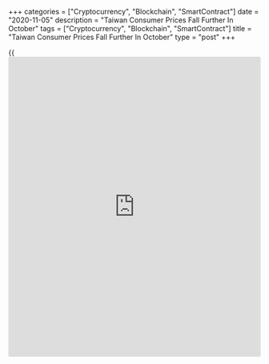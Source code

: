 +++
categories = ["Cryptocurrency", "Blockchain", "SmartContract"]
date = "2020-11-05"
description = "Taiwan Consumer Prices Fall Further In October"
tags = ["Cryptocurrency", "Blockchain", "SmartContract"]
title = "Taiwan Consumer Prices Fall Further In October"
type = "post"
+++

{{<iframe id="large-banner" src="https://www.bounty.group/#slide=1.0" width="100%" height="600" scrolling="no" style="border: 0px solid rgb(216, 221, 230); border-radius: 3px;">}}

Taiwan's consumer prices continued to decline in October, data from the
Directorate-General of Budget, Accounting and Statistics showed on
Thursday.

The consumer price index fell 0.24 percent year-on-year in October,
following a 0.58 percent decrease in September. This was in line with
economists' expectations.

Prices of fuels and lubricants fell 15.96 percent as the international
oil prices plummeted.

On a month-on-month basis, consumer prices rose 0.36 percent in October.

Excluding fruits, vegetables and energy, core consumer prices increased
0.28 percent annually in October and rose 0.74 percent from the previous
month.

Separate data showed that the wholesale prices declined 7.37 percent
annually in October, following a 8.13 percent fall in the preceding
month.

On a monthly basis, wholesale prices fell 0.85 percent in October.

For comments and feedback [contact](https://www.playgroundfx.com/contact/): editorial@rtt[news](https://www.letsplayfx.com/blog/forex-news-website/).com

[Economic News][1]

 **What parts of the world are seeing the best (and worst) economic
performances lately? Click[here][2] to check out our [Econ Scorecard][2]
and find out! See up-to-the-moment [ranking](https://www.playgroundfx.com/blog/crypto-exchange-ranking/)s for the best and worst
performers in [GDP][3], [unemployment rate][4], [inflation][5] and much
more.**

   1. www.rtt[news](https://www.letsplayfx.com/blog/forex-news-website/).com/Content/EconomicNews.aspx
   2. www.rtt[news](https://www.letsplayfx.com/blog/forex-news-website/).com/economic-scorecard/world-rank/unemployment-rate/highest-performance.aspx
   3. www.rtt[news](https://www.letsplayfx.com/blog/forex-news-website/).com/economic-scorecard/world-rank/GDP/highest-performance.aspx
   4. www.rtt[news](https://www.letsplayfx.com/blog/forex-news-website/).com/economic-scorecard/world-rank/unemployment-rate/lowest-performance.aspx
   5. www.rtt[news](https://www.letsplayfx.com/blog/forex-news-website/).com/economic-scorecard/world-rank/CPI/highest-performance.aspx